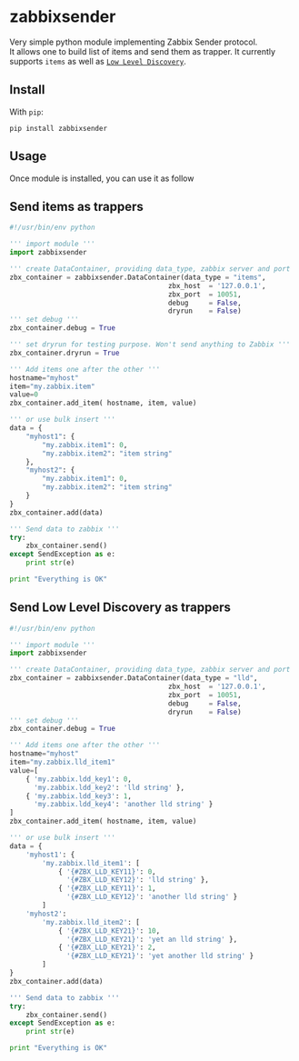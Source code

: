 # zabbixsender

Very simple python module implementing Zabbix Sender protocol.  
It allows one to build list of items and send them as trapper.
It currently supports `items` as well as [`Low Level Discovery`](https://www.zabbix.com/documentation/2.4/manual/discovery/low_level_discovery).

## Install

With `pip`:

    pip install zabbixsender


## Usage

Once module is installed, you can use it as follow

## Send items as trappers

```python
#!/usr/bin/env python

''' import module '''
import zabbixsender

''' create DataContainer, providing data_type, zabbix server and port '''
zbx_container = zabbixsender.DataContainer(data_type = "items",
                                       zbx_host  = '127.0.0.1',
                                       zbx_port  = 10051,
                                       debug     = False,
                                       dryrun    = False)
''' set debug '''
zbx_container.debug = True

''' set dryrun for testing purpose. Won't send anything to Zabbix '''
zbx_container.dryrun = True

''' Add items one after the other '''
hostname="myhost"
item="my.zabbix.item"
value=0
zbx_container.add_item( hostname, item, value)

''' or use bulk insert '''
data = {
    "myhost1": {
        "my.zabbix.item1": 0,
        "my.zabbix.item2": "item string"
    },
    "myhost2": {
        "my.zabbix.item1": 0,
        "my.zabbix.item2": "item string"
    }
}
zbx_container.add(data)

''' Send data to zabbix '''
try:
    zbx_container.send()
except SendException as e:
    print str(e)

print "Everything is OK"
```

## Send Low Level Discovery as trappers

```python
#!/usr/bin/env python

''' import module '''
import zabbixsender

''' create DataContainer, providing data_type, zabbix server and port '''
zbx_container = zabbixsender.DataContainer(data_type = "lld",
                                       zbx_host  = '127.0.0.1',
                                       zbx_port  = 10051,
                                       debug     = False,
                                       dryrun    = False)
''' set debug '''
zbx_container.debug = True

''' Add items one after the other '''
hostname="myhost"
item="my.zabbix.lld_item1"
value=[
    { 'my.zabbix.ldd_key1': 0,
      'my.zabbix.ldd_key2': 'lld string' },
    { 'my.zabbix.ldd_key3': 1,
      'my.zabbix.ldd_key4': 'another lld string' }
]
zbx_container.add_item( hostname, item, value)

''' or use bulk insert '''
data = {
    'myhost1': {
        'my.zabbix.lld_item1': [
            { '{#ZBX_LLD_KEY11}': 0,
              '{#ZBX_LLD_KEY12}': 'lld string' },
            { '{#ZBX_LLD_KEY11}': 1,
              '{#ZBX_LLD_KEY12}': 'another lld string' }
        ]
    'myhost2':
        'my.zabbix.lld_item2': [
            { '{#ZBX_LLD_KEY21}': 10,
              '{#ZBX_LLD_KEY21}': 'yet an lld string' },
            { '{#ZBX_LLD_KEY21}': 2,
              '{#ZBX_LLD_KEY21}': 'yet another lld string' }
        ]
}
zbx_container.add(data)

''' Send data to zabbix '''
try:
    zbx_container.send()
except SendException as e:
    print str(e)

print "Everything is OK"
```
